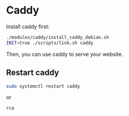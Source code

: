 # Caddy

Install caddy first:

```bash
./modules/caddy/install_caddy_debian.sh
INIT=true ./scripts/link.sh caddy
```

Then, you can use caddy to serve your website.


## Restart caddy

```bash
sudo systemctl restart caddy
```

or 
```bash
rca
```